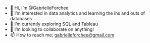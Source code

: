 - 👋 Hi, I’m @GabrielleForchee
- 👀 I’m interested in data analytics and learning the ins and outs of databases
- 🌱 I’m currently exploring SQL and Tableau 
- 💞️ I’m looking to collaborate on anything!
- 📫 How to reach me; gabrielleforchee@gmail.com

<!---
GabrielleForchee/GabrielleForchee is a ✨ special ✨ repository because its `README.md` (this file) appears on your GitHub profile.
You can click the Preview link to take a look at your changes.
--->
